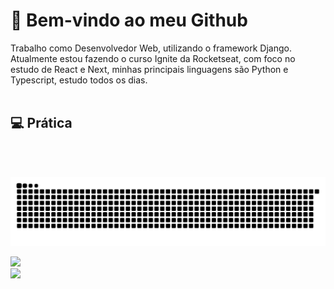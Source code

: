<h1>👋 Bem-vindo ao meu Github</h1>
<span>
Trabalho como Desenvolvedor Web, utilizando o framework Django. Atualmente estou fazendo o curso Ignite da Rocketseat,
com foco no estudo de React e Next, minhas principais linguagens são Python e Typescript, estudo todos os dias.
</span>
<br>
<br>
<h2>💻 Prática</h2>
<br>
<br>

![](https://github.com/dhomini-rabelo/dhomini-rabelo/raw/output/github-contribution-grid-snake.svg)

<div align="left">
  <img height="180em" src="https://github-readme-stats.vercel.app/api?username=dhomini-rabelo&show_icons=true&theme=github&include_all_commits=true&count_private=true"/>
  <br>
  <img height="180em" src="https://github-readme-stats.vercel.app/api/top-langs/?username=dhomini-rabelo&layout=compact&langs_count=7&theme=github"/>
</div>

